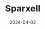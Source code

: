 ---  
layout: startup_page  
title: "Sparxell"  
id: "sparxell.com"  
permalink: "/sparxellsparxell.com04022024/"  
website: "https://sparxell.com/"  
funding_round: "Seed"  
funding_amount: "$3.2M"  
investors: "Circular Innovation Fund, L’Oréal, Futre Communities Capital, PDS Ventures, Katapult, Joyance Partners, SNØCAP VC"  
about: "Sparxell develops high-performance, sustainable, plant-based pigments. Their pigments replicate vibrant natural colors using renewable cellulose, offering a toxin-free and biodegradable alternative to traditional chemical colorants. This provides a more environmentally friendly solution for various industries."  
markets: "Cosmetics, Fashion, Paint, Packaging, Biotechnology Research"  
hq: "Cambridge, Cambridgeshire, United Kingdom"  
founded_year: "2022"  
linkedin: "https://www.linkedin.com/company/sparxell"  
twitter: "https://twitter.com/SparxelI"  
instagram: ""  
facebook: ""  
crunchbase: "https://www.crunchbase.com/organization/sparxell"  
pitchbook: "https://pitchbook.com/profiles/company/515464-57"  

date_display: "02-Apr-2024"  
date: "2024-04-02"

# SEO Optimization  
meta_title: "Sparxell - Seed Funding ($3.2M)"  
meta_description: "Sparxell, Sparxell develops high-performance, sustainable, plant-based pigments. Their pigments replicate vibrant natural colors using renewable cellulose, offe..."  
meta_keywords: "Sparxell, Cosmetics, Fashion, Paint, Packaging, Biotechnology Research, Seed funding"  
canonical_url: "https://startup.projectstartups.com/sparxellsparxell.com04022024/"  
---